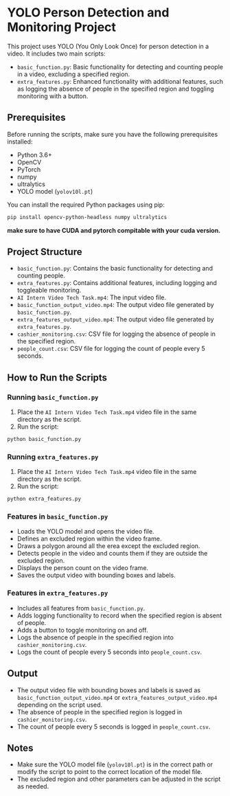 # YOLO Person Detection and Monitoring Project

This project uses YOLO (You Only Look Once) for person detection in a video. It includes two main scripts:
- `basic_function.py`: Basic functionality for detecting and counting people in a video, excluding a specified region.
- `extra_features.py`: Enhanced functionality with additional features, such as logging the absence of people in the specified region and toggling monitoring with a button.

## Prerequisites

Before running the scripts, make sure you have the following prerequisites installed:

- Python 3.6+
- OpenCV
- PyTorch
- numpy
- ultralytics
- YOLO model (`yolov10l.pt`)

You can install the required Python packages using pip:

```bash
pip install opencv-python-headless numpy ultralytics
```
**make sure to have CUDA and pytorch compitable with your cuda version.**

## Project Structure

- `basic_function.py`: Contains the basic functionality for detecting and counting people.
- `extra_features.py`: Contains additional features, including logging and toggleable monitoring.
- `AI Intern Video Tech Task.mp4`: The input video file.
- `basic_function_output_video.mp4`: The output video file generated by `basic_function.py`.
- `extra_features_output_video.mp4`: The output video file generated by `extra_features.py`.
- `cashier_monitoring.csv`: CSV file for logging the absence of people in the specified region.
- `people_count.csv`: CSV file for logging the count of people every 5 seconds.

## How to Run the Scripts

### Running `basic_function.py`

1. Place the `AI Intern Video Tech Task.mp4` video file in the same directory as the script.
2. Run the script:

```bash
python basic_function.py
```

### Running `extra_features.py`

1. Place the `AI Intern Video Tech Task.mp4` video file in the same directory as the script.
2. Run the script:

```bash
python extra_features.py
```

### Features in `basic_function.py`

- Loads the YOLO model and opens the video file.
- Defines an excluded region within the video frame.
- Draws a polygon around all the erea except the excluded region.
- Detects people in the video and counts them if they are outside the excluded region.
- Displays the person count on the video frame.
- Saves the output video with bounding boxes and labels.

### Features in `extra_features.py`

- Includes all features from `basic_function.py`.
- Adds logging functionality to record when the specified region is absent of people.
- Adds a button to toggle monitoring on and off.
- Logs the absence of people in the specified region into `cashier_monitoring.csv`.
- Logs the count of people every 5 seconds into `people_count.csv`.

## Output

- The output video file with bounding boxes and labels is saved as `basic_function_output_video.mp4` or `extra_features_output_video.mp4` depending on the script used.
- The absence of people in the specified region is logged in `cashier_monitoring.csv`.
- The count of people every 5 seconds is logged in `people_count.csv`.

## Notes

- Make sure the YOLO model file (`yolov10l.pt`) is in the correct path or modify the script to point to the correct location of the model file.
- The excluded region and other parameters can be adjusted in the script as needed.
